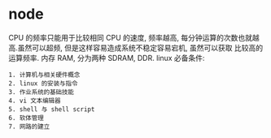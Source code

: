  # node

CPU 的频率只能用于比较相同 CPU 的速度, 频率越高, 每分钟运算的次数也就越高.虽然可以超频, 但是这样容易造成系统不稳定容易宕机, 虽然可以获取
比较高的运算频率.
内存 RAM, 分为两种 SDRAM, DDR.
linux 必备条件:
```
1. 计算机与相关硬件概念
2. linux 的安装与指令
3. 作业系统的基础技能
4. vi 文本编辑器
5. shell 与 shell script
6. 软体管理
7. 网路的建立
```
